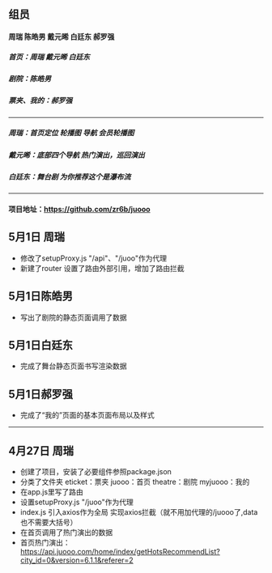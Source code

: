 ## 组员
####  周瑞 陈皓男 戴元晞 白廷东 郝罗强
##### 首页：周瑞 戴元晞 白廷东
##### 剧院：陈皓男
##### 票夹、我的：郝罗强

------

##### 周瑞：首页定位 轮播图 导航 会员轮播图    
##### 戴元晞：底部四个导航 热门演出，巡回演出
##### 白廷东：舞台剧 为你推荐这个是瀑布流

------

#### 项目地址：<https://github.com/zr6b/juooo>
## 5月1日 周瑞
- 修改了setupProxy.js  "/api"、"/juoo"作为代理 
- 新建了router 设置了路由外部引用，增加了路由拦截
## 5月1日陈皓男
- 写出了剧院的静态页面调用了数据
## 5月1日白廷东
- 完成了舞台静态页面书写渲染数据
## 5月1日郝罗强
- 完成了“我的”页面的基本页面布局以及样式
------

## 4月27日 周瑞
- 创建了项目，安装了必要组件参照package.json
- 分类了文件夹 eticket：票夹  juooo：首页 theatre：剧院  myjuooo：我的
- 在app.js里写了路由
- 设置setupProxy.js     "/juoo"作为代理
- index.js 引入axios作为全局 实现axios拦截（就不用加代理的/juooo了,data也不需要大括号）
- 在首页调用了热门演出的数据
- 首页热门演出： https://api.juooo.com/home/index/getHotsRecommendList?city_id=0&version=6.1.1&referer=2

